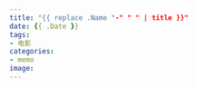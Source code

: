 ```yaml
---
title: "{{ replace .Name "-" " " | title }}"
date: {{ .Date }}
tags:
- 电影
categories: 
- memo
image: 
---
```


